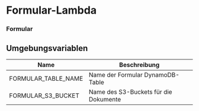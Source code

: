 # Formular-Lambda

### Formular 

## Umgebungsvariablen
| Name                | Beschreibung                                       |
| ------------------- | -------------------------------------------------- |
| FORMULAR_TABLE_NAME | Name der Formular DynamoDB-Table                   |
| FORMULAR_S3_BUCKET  | Name des S3-Buckets für die Dokumente              |
